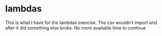 # lambdas
This is what I have for the lambdas exercise.  The csv wouldn't import and after it did something else broke.  No more available time to continue
